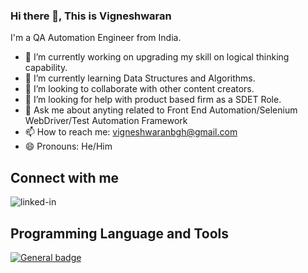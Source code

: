 ### Hi there 👋, This is Vigneshwaran
I'm a QA Automation Engineer from India.

- 🔭 I’m currently working on upgrading my skill on logical thinking capability.
- 🌱 I’m currently learning Data Structures and Algorithms.
- 👯 I’m looking to collaborate with other content creators.
- 🤔 I’m looking for help with product based firm as a SDET Role.
- 💬 Ask me about anyting related to Front End Automation/Selenium WebDriver/Test Automation Framework
- 📫 How to reach me: vigneshwaranbgh@gmail.com
- 😄 Pronouns: He/Him

## Connect with me
[<img align="left" alt="linked-in" src="https://img.shields.io/badge/linkedin-%230077B5.svg?&style=for-the-badge&logo=linkedin&logoColor=white" />](https://www.linkedin.com/in/vigneshwaran-baskaran/)
<br>
## Programming Language and Tools
 [![General badge](https://img.shields.io/badge/Java-ED8B00?style=for-the-badge&logo=java&logoColor=white/<SUBJECT>-<STATUS>-<COLOR>.svg)](https://shields.io/)
 

